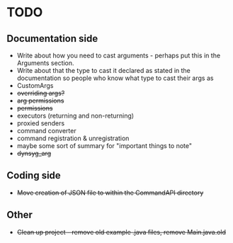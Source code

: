 # TODO

## Documentation side

* Write about how you need to cast arguments - perhaps put this in the Arguments section. 
* Write about that the type to cast it declared as stated in the documentation so people who know what type to cast their args as
* CustomArgs
* ~~overriding args?~~
* ~~arg permissions~~
* ~~permissions~~
* executors (returning and non-returning)
* proxied senders
* command converter
* command registration & unregistration
* maybe some sort of summary for "important things to note"
* ~~dynsyg_arg~~

## Coding side

* ~~Move creation of JSON file to within the CommandAPI directory~~

## Other

* ~~Clean up project - remove old example .java files, remove Main.java.old~~
